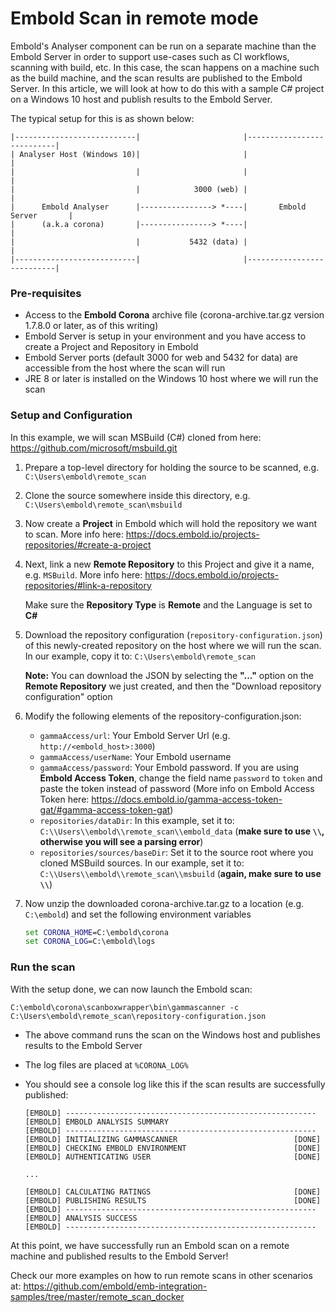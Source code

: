# Embold Scan in remote mode
Embold's Analyser component can be run on a separate machine than the Embold Server in order to support use-cases such as CI workflows, scanning with build, etc.
In this case, the scan happens on a machine such as the build machine, and the scan results are published to the Embold Server.
In this article, we will look at how to do this with a sample C# project on a Windows 10 host and publish results to the Embold Server.

The typical setup for this is as shown below:

```console
|---------------------------|                       |---------------------------|
| Analyser Host (Windows 10)|                       |                           |
|                           |                       |                           |
|                           |            3000 (web) |                           |
|      Embold Analyser      |----------------> *----|       Embold Server       |
|      (a.k.a corona)       |----------------> *----|                           |
|                           |           5432 (data) |                           |
|---------------------------|                       |---------------------------|
```


### Pre-requisites
- Access to the **Embold Corona** archive file (corona-archive.tar.gz version 1.7.8.0 or later, as of this writing)
- Embold Server is setup in your environment and you have access to create a Project and Repository in Embold
- Embold Server ports (default 3000 for web and 5432 for data) are accessible from the host where the scan will run
- JRE 8 or later is installed on the Windows 10 host where we will run the scan

### Setup and Configuration
In this example, we will scan MSBuild (C#) cloned from here: <https://github.com/microsoft/msbuild.git>

1. Prepare a top-level directory for holding the source to be scanned, e.g. `C:\Users\embold\remote_scan`
2. Clone the source somewhere inside this directory, e.g. `C:\Users\embold\remote_scan\msbuild`
3. Now create a **Project** in Embold which will hold the repository we want to scan. More info here: <https://docs.embold.io/projects-repositories/#create-a-project>
4. Next, link a new **Remote Repository** to this Project and give it a name, e.g. `MSBuild`. More info here: <https://docs.embold.io/projects-repositories/#link-a-repository>
    
    Make sure the **Repository Type** is **Remote** and the Language is set to **C#**
5. Download the repository configuration (`repository-configuration.json`) of this newly-created repository on the host where we will run the scan. In our example, copy it to: `C:\Users\embold\remote_scan`

    **Note:** You can download the JSON by selecting the **"..."** option on the **Remote Repository** we just created, and then the "Download repository configuration" option
6. Modify the following elements of the repository-configuration.json:
    - `gammaAccess/url`: Your Embold Server Url (e.g. `http://<embold_host>:3000`)
    - `gammaAccess/userName`: Your Embold username
    - `gammaAccess/password`: Your Embold password. If you are using **Embold Access Token**, change the field name `password` to `token` and paste the token instead of password (More info on Embold Access Token here: <https://docs.embold.io/gamma-access-token-gat/#gamma-access-token-gat>)
    - `repositories/dataDir`: In this example, set it to: `C:\\Users\\embold\\remote_scan\\embold_data` (**make sure to use `\\`, otherwise you will see a parsing error**)
    - `repositories/sources/baseDir`: Set it to the source root where you cloned MSBuild sources. In our example, set it to: 
`C:\\Users\\embold\\remote_scan\\msbuild` (**again, make sure to use `\\`**)
7. Now unzip the downloaded corona-archive.tar.gz to a location (e.g. `C:\embold`) and set the following environment variables

    ```bat
    set CORONA_HOME=C:\embold\corona
    set CORONA_LOG=C:\embold\logs
    ```

### Run the scan

With the setup done, we can now launch the Embold scan:

    C:\embold\corona\scanboxwrapper\bin\gammascanner -c C:\Users\embold\remote_scan\repository-configuration.json

- The above command runs the scan on the Windows host and publishes results to the Embold Server
- The log files are placed at `%CORONA_LOG%`
- You should see a console log like this if the scan results are successfully published:

    ```console
    [EMBOLD] --------------------------------------------------------
    [EMBOLD] EMBOLD ANALYSIS SUMMARY                           
    [EMBOLD] --------------------------------------------------------
    [EMBOLD] INITIALIZING GAMMASCANNER                         	[DONE]
    [EMBOLD] CHECKING EMBOLD ENVIRONMENT                       	[DONE]
    [EMBOLD] AUTHENTICATING USER                               	[DONE]

    ...

    [EMBOLD] CALCULATING RATINGS                               	[DONE]
    [EMBOLD] PUBLISHING RESULTS                                	[DONE]
    [EMBOLD] --------------------------------------------------------
    [EMBOLD] ANALYSIS SUCCESS                                  
    [EMBOLD] --------------------------------------------------------
    ```

At this point, we have successfully run an Embold scan on a remote machine and published results to the Embold Server!

Check our more examples on how to run remote scans in other scenarios at: <https://github.com/embold/emb-integration-samples/tree/master/remote_scan_docker>



